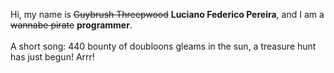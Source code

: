 Hi, my name is ~~Guybrush Threepwood~~ **Luciano Federico Pereira**, and I am a ~~wannabe pirate~~ **programmer**.<br><br>A short song: 440 bounty of doubloons gleams in the sun, a treasure hunt has just begun! Arrr!
